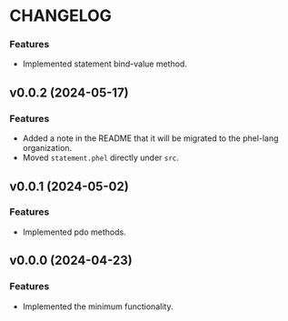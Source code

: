 # CHANGELOG

### Features

 * Implemented statement bind-value method.

## v0.0.2 (2024-05-17)

### Features

 * Added a note in the README that it will be migrated to the phel-lang organization.
 * Moved `statement.phel` directly under `src`.

## v0.0.1 (2024-05-02)

### Features

 * Implemented pdo methods.

## v0.0.0 (2024-04-23)

### Features

 * Implemented the minimum functionality.



